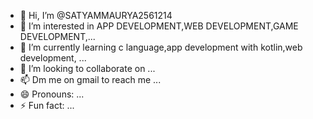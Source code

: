- 👋 Hi, I’m @SATYAMMAURYA2561214
- 👀 I’m interested in APP DEVELOPMENT,WEB DEVELOPMENT,GAME DEVELOPMENT,...
- 🌱 I’m currently learning c language,app development with kotlin,web development, ...
- 💞️ I’m looking to collaborate on ...
- 📫 Dm me on gmail  to reach me ...
- 😄 Pronouns: ...
- ⚡ Fun fact: ...

<!---
SATYAMMAURYA2561214/SATYAMMAURYA2561214 is a ✨ special ✨ repository because its `README.md` (this file) appears on your GitHub profile.
You can click the Preview link to take a look at your changes.
--->
